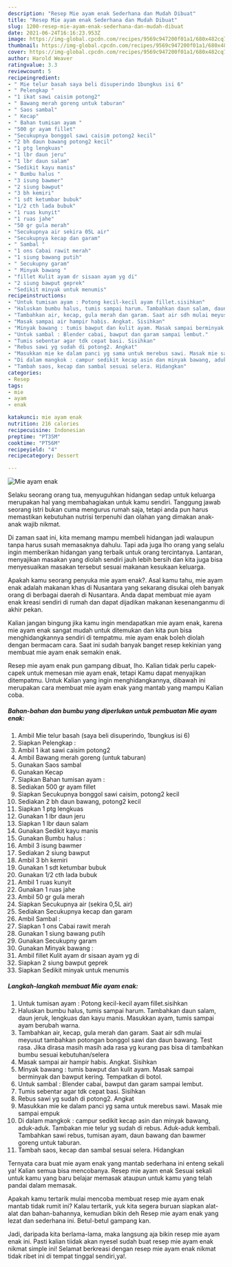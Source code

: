 ```yaml
---
description: "Resep Mie ayam enak Sederhana dan Mudah Dibuat"
title: "Resep Mie ayam enak Sederhana dan Mudah Dibuat"
slug: 1200-resep-mie-ayam-enak-sederhana-dan-mudah-dibuat
date: 2021-06-24T16:16:23.953Z
image: https://img-global.cpcdn.com/recipes/9569c947200f01a1/680x482cq70/mie-ayam-enak-foto-resep-utama.jpg
thumbnail: https://img-global.cpcdn.com/recipes/9569c947200f01a1/680x482cq70/mie-ayam-enak-foto-resep-utama.jpg
cover: https://img-global.cpcdn.com/recipes/9569c947200f01a1/680x482cq70/mie-ayam-enak-foto-resep-utama.jpg
author: Harold Weaver
ratingvalue: 3.3
reviewcount: 5
recipeingredient:
- " Mie telur basah saya beli disuperindo 1bungkus isi 6"
- " Pelengkap "
- "1 ikat sawi caisim potong2"
- " Bawang merah goreng untuk taburan"
- " Saos sambal"
- " Kecap"
- " Bahan tumisan ayam "
- "500 gr ayam fillet"
- "Secukupnya bonggol sawi caisim potong2 kecil"
- "2 bh daun bawang potong2 kecil"
- "1 ptg lengkuas"
- "1 lbr daun jeru"
- "1 lbr daun salam"
- "Sedikit kayu manis"
- " Bumbu halus "
- "3 isung bawmer"
- "2 siung bawput"
- "3 bh kemiri"
- "1 sdt ketumbar bubuk"
- "1/2 cth lada bubuk"
- "1 ruas kunyit"
- "1 ruas jahe"
- "50 gr gula merah"
- "Secukupnya air sekira 05L air"
- "Secukupnya kecap dan garam"
- " Sambal "
- "1 ons Cabai rawit merah"
- "1 siung bawang putih"
- " Secukupny garam"
- " Minyak bawang "
- "fillet Kulit ayam dr sisaan ayam yg di"
- "2 siung bawput geprek"
- "Sedikit minyak untuk menumis"
recipeinstructions:
- "Untuk tumisan ayam : Potong kecil-kecil ayam fillet.sisihkan"
- "Haluskan bumbu halus, tumis sampai harum. Tambahkan daun salam, daun jeruk, lengkuas dan kayu manis. Masukkan ayam, tumis sampai ayam berubah warna."
- "Tambahkan air, kecap, gula merah dan garam. Saat air sdh mulai meyusut tambahkan potongan bonggol sawi dan daun bawang. Test rasa. Jika dirasa masih masih ada rasa yg kurang pas bisa di tambahkan bumbu sesuai kebutuhan/selera"
- "Masak sampai air hampir habis. Angkat. Sisihkan"
- "Minyak bawang : tumis bawput dan kulit ayam. Masak sampai berminyak dan bawput kering. Tempatkan di botol."
- "Untuk sambal : Blender cabai, bawput dan garam sampai lembut."
- "Tumis sebentar agar tdk cepat basi. Sisihkan"
- "Rebus sawi yg sudah di potong2. Angkat"
- "Masukkan mie ke dalam panci yg sama untuk merebus sawi. Masak mie sampai empuk"
- "Di dalam mangkok : campur sedikit kecap asin dan minyak bawang, aduk-aduk. Tambakan mie telur yg sudah di rebus. Aduk-aduk kembali. Tambahkan sawi rebus, tumisan ayam, daun bawang dan bawmer goreng untuk taburan."
- "Tambah saos, kecap dan sambal sesuai selera. Hidangkan"
categories:
- Resep
tags:
- mie
- ayam
- enak

katakunci: mie ayam enak 
nutrition: 216 calories
recipecuisine: Indonesian
preptime: "PT35M"
cooktime: "PT56M"
recipeyield: "4"
recipecategory: Dessert

---
```



![Mie ayam enak](https://img-global.cpcdn.com/recipes/9569c947200f01a1/680x482cq70/mie-ayam-enak-foto-resep-utama.jpg)

Selaku seorang orang tua, menyuguhkan hidangan sedap untuk keluarga merupakan hal yang membahagiakan untuk kamu sendiri. Tanggung jawab seorang istri bukan cuma mengurus rumah saja, tetapi anda pun harus memastikan kebutuhan nutrisi terpenuhi dan olahan yang dimakan anak-anak wajib nikmat.

Di zaman  saat ini, kita memang mampu membeli hidangan jadi walaupun tanpa harus susah memasaknya dahulu. Tapi ada juga lho orang yang selalu ingin memberikan hidangan yang terbaik untuk orang tercintanya. Lantaran, menyajikan masakan yang diolah sendiri jauh lebih bersih dan kita juga bisa menyesuaikan masakan tersebut sesuai makanan kesukaan keluarga. 



Apakah kamu seorang penyuka mie ayam enak?. Asal kamu tahu, mie ayam enak adalah makanan khas di Nusantara yang sekarang disukai oleh banyak orang di berbagai daerah di Nusantara. Anda dapat membuat mie ayam enak kreasi sendiri di rumah dan dapat dijadikan makanan kesenanganmu di akhir pekan.

Kalian jangan bingung jika kamu ingin mendapatkan mie ayam enak, karena mie ayam enak sangat mudah untuk ditemukan dan kita pun bisa menghidangkannya sendiri di tempatmu. mie ayam enak boleh diolah dengan bermacam cara. Saat ini sudah banyak banget resep kekinian yang membuat mie ayam enak semakin enak.

Resep mie ayam enak pun gampang dibuat, lho. Kalian tidak perlu capek-capek untuk memesan mie ayam enak, tetapi Kamu dapat menyajikan ditempatmu. Untuk Kalian yang ingin menghidangkannya, dibawah ini merupakan cara membuat mie ayam enak yang mantab yang mampu Kalian coba.

<!--inarticleads1-->

##### Bahan-bahan dan bumbu yang diperlukan untuk pembuatan Mie ayam enak:

1. Ambil  Mie telur basah (saya beli disuperindo, 1bungkus isi 6)
1. Siapkan  Pelengkap :
1. Ambil 1 ikat sawi caisim potong2
1. Ambil  Bawang merah goreng (untuk taburan)
1. Gunakan  Saos sambal
1. Gunakan  Kecap
1. Siapkan  Bahan tumisan ayam :
1. Sediakan 500 gr ayam fillet
1. Siapkan Secukupnya bonggol sawi caisim, potong2 kecil
1. Sediakan 2 bh daun bawang, potong2 kecil
1. Siapkan 1 ptg lengkuas
1. Gunakan 1 lbr daun jeru
1. Siapkan 1 lbr daun salam
1. Gunakan Sedikit kayu manis
1. Gunakan  Bumbu halus :
1. Ambil 3 isung bawmer
1. Sediakan 2 siung bawput
1. Ambil 3 bh kemiri
1. Gunakan 1 sdt ketumbar bubuk
1. Gunakan 1/2 cth lada bubuk
1. Ambil 1 ruas kunyit
1. Gunakan 1 ruas jahe
1. Ambil 50 gr gula merah
1. Siapkan Secukupnya air (sekira 0,5L air)
1. Sediakan Secukupnya kecap dan garam
1. Ambil  Sambal :
1. Siapkan 1 ons Cabai rawit merah
1. Gunakan 1 siung bawang putih
1. Gunakan  Secukupny garam
1. Gunakan  Minyak bawang :
1. Ambil fillet Kulit ayam dr sisaan ayam yg di
1. Siapkan 2 siung bawput geprek
1. Siapkan Sedikit minyak untuk menumis




<!--inarticleads2-->

##### Langkah-langkah membuat Mie ayam enak:

1. Untuk tumisan ayam : Potong kecil-kecil ayam fillet.sisihkan
1. Haluskan bumbu halus, tumis sampai harum. Tambahkan daun salam, daun jeruk, lengkuas dan kayu manis. Masukkan ayam, tumis sampai ayam berubah warna.
1. Tambahkan air, kecap, gula merah dan garam. Saat air sdh mulai meyusut tambahkan potongan bonggol sawi dan daun bawang. Test rasa. Jika dirasa masih masih ada rasa yg kurang pas bisa di tambahkan bumbu sesuai kebutuhan/selera
1. Masak sampai air hampir habis. Angkat. Sisihkan
1. Minyak bawang : tumis bawput dan kulit ayam. Masak sampai berminyak dan bawput kering. Tempatkan di botol.
1. Untuk sambal : Blender cabai, bawput dan garam sampai lembut.
1. Tumis sebentar agar tdk cepat basi. Sisihkan
1. Rebus sawi yg sudah di potong2. Angkat
1. Masukkan mie ke dalam panci yg sama untuk merebus sawi. Masak mie sampai empuk
1. Di dalam mangkok : campur sedikit kecap asin dan minyak bawang, aduk-aduk. Tambakan mie telur yg sudah di rebus. Aduk-aduk kembali. Tambahkan sawi rebus, tumisan ayam, daun bawang dan bawmer goreng untuk taburan.
1. Tambah saos, kecap dan sambal sesuai selera. Hidangkan




Ternyata cara buat mie ayam enak yang mantab sederhana ini enteng sekali ya! Kalian semua bisa mencobanya. Resep mie ayam enak Sesuai sekali untuk kamu yang baru belajar memasak ataupun untuk kamu yang telah pandai dalam memasak.

Apakah kamu tertarik mulai mencoba membuat resep mie ayam enak mantab tidak rumit ini? Kalau tertarik, yuk kita segera buruan siapkan alat-alat dan bahan-bahannya, kemudian bikin deh Resep mie ayam enak yang lezat dan sederhana ini. Betul-betul gampang kan. 

Jadi, daripada kita berlama-lama, maka langsung aja bikin resep mie ayam enak ini. Pasti kalian tiidak akan nyesel sudah buat resep mie ayam enak nikmat simple ini! Selamat berkreasi dengan resep mie ayam enak nikmat tidak ribet ini di tempat tinggal sendiri,ya!.

